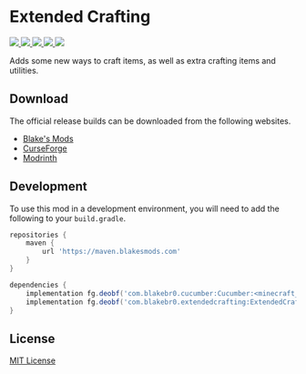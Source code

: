 # Extended Crafting

<p align="left">
    <a href="https://blakesmods.com/extended-crafting" alt="Downloads">
        <img src="https://img.shields.io/endpoint?url=https://api.blakesmods.com/v2/badges/extendedcrafting/downloads&style=for-the-badge" />
    </a>
    <a href="https://blakesmods.com/extended-crafting" alt="Latest Version">
        <img src="https://img.shields.io/endpoint?url=https://api.blakesmods.com/v2/badges/extendedcrafting/version&style=for-the-badge" />
    </a>
    <a href="https://blakesmods.com/extended-crafting" alt="Minecraft Version">
        <img src="https://img.shields.io/endpoint?url=https://api.blakesmods.com/v2/badges/extendedcrafting/mc_version&style=for-the-badge" />
    </a>
    <a href="https://blakesmods.com/docs/extendedcrafting" alt="Docs">
        <img src="https://img.shields.io/static/v1?label=docs&message=view&color=brightgreen&style=for-the-badge" />
    </a>
    <a href="https://blakesmods.com/wiki/extendedcrafting" alt="Wiki">
        <img src="https://img.shields.io/static/v1?label=wiki&message=view&color=brightgreen&style=for-the-badge" />
    </a>
</p>

Adds some new ways to craft items, as well as extra crafting items and utilities.

## Download

The official release builds can be downloaded from the following websites.

- [Blake's Mods](https://blakesmods.com/extended-crafting/download)
- [CurseForge](https://www.curseforge.com/minecraft/mc-mods/extended-crafting)
- [Modrinth](https://modrinth.com/mod/extended-crafting)

## Development

To use this mod in a development environment, you will need to add the following to your `build.gradle`.

```groovy
repositories {
    maven {
        url 'https://maven.blakesmods.com'
    }
}

dependencies {
    implementation fg.deobf('com.blakebr0.cucumber:Cucumber:<minecraft_version>-<mod_version>')
    implementation fg.deobf('com.blakebr0.extendedcrafting:ExtendedCrafting:<minecraft_version>-<mod_version>')
}
```

## License

[MIT License](./LICENSE)
